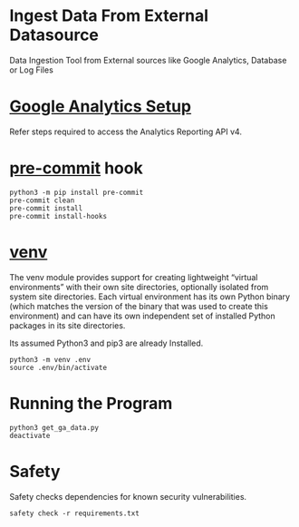 # Ingest Data From External Datasource

Data Ingestion Tool from External sources like Google Analytics,  Database or Log Files

# [Google Analytics Setup](https://developers.google.com/analytics/devguides/reporting/core/v4/quickstart/service-py)
Refer steps required to access the Analytics Reporting API v4.

# [pre-commit](https://pre-commit.com/) hook

```
python3 -m pip install pre-commit
pre-commit clean
pre-commit install
pre-commit install-hooks
```


# [venv](https://docs.python.org/3/library/venv.html)
The venv module provides support for creating lightweight “virtual environments” with their own site directories,
optionally isolated from system site directories. Each virtual environment has its own Python binary
(which matches the version of the binary that was used to create this environment) and can have its own independent set of
installed Python packages in its site directories.

Its assumed Python3 and  pip3 are already Installed.

```
python3 -m venv .env
source .env/bin/activate
```

# Running the Program

```
python3 get_ga_data.py
deactivate
```


# Safety
Safety checks  dependencies for known security vulnerabilities.

```
safety check -r requirements.txt
```

